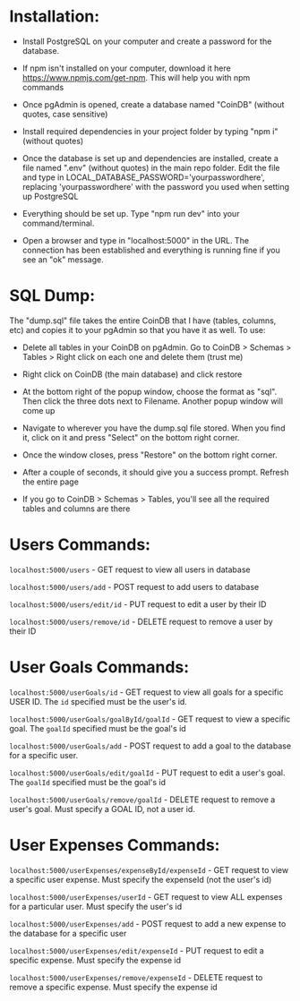# Installation:

- Install PostgreSQL on your computer and create a password for the database.
- If npm isn't installed on your computer, download it here https://www.npmjs.com/get-npm. This will help you with npm commands
- Once pgAdmin is opened, create a database named "CoinDB" (without quotes, case sensitive)
- Install required dependencies in your project folder by typing "npm i" (without quotes)
- Once the database is set up and dependencies are installed, create a file named ".env" (without quotes) in the main repo folder. Edit the file and type in LOCAL_DATABASE_PASSWORD='yourpasswordhere', replacing 'yourpasswordhere' with the password you used when setting up PostgreSQL

- Everything should be set up. Type "npm run dev" into your command/terminal. 
- Open a browser and type in "localhost:5000" in the URL. The connection has been established and everything is running fine if you see an "ok" message.

# SQL Dump:

The "dump.sql" file takes the entire CoinDB that I have (tables, columns, etc) and copies it to your pgAdmin so that you have it as well.
To use:

- Delete all tables in your CoinDB on pgAdmin. Go to CoinDB > Schemas > Tables > Right click on each one and delete them (trust me)

- Right click on CoinDB (the main database) and click restore

- At the bottom right of the popup window, choose the format as "sql". Then click the three dots next to Filename. Another popup window will come up

- Navigate to wherever you have the dump.sql file stored. When you find it, click on it and press "Select" on the bottom right corner.

- Once the window closes, press "Restore" on the bottom right corner.

- After a couple of seconds, it should give you a success prompt. Refresh the entire page

- If you go to CoinDB > Schemas > Tables, you'll see all the required tables and columns are there

# Users Commands:
`localhost:5000/users` - GET request to view all users in database

`localhost:5000/users/add` - POST request to add users to database

`localhost:5000/users/edit/id` - PUT request to edit a user by their ID

`localhost:5000/users/remove/id` - DELETE request to remove a user by their ID

# User Goals Commands:
`localhost:5000/userGoals/id` - GET request to view all goals for a specific USER ID. The `id` specified must be the user's id.

`localhost:5000/userGoals/goalById/goalId` - GET request to view a specific goal. The `goalId` specified must be the goal's id

`localhost:5000/userGoals/add` - POST request to add a goal to the database for a specific user.

`localhost:5000/userGoals/edit/goalId` - PUT request to edit a user's goal. The `goalId` specified must be the goal's id

`localhost:5000/userGoals/remove/goalId` - DELETE request to remove a user's goal. Must specify a GOAL ID, not a user id.

# User Expenses Commands:
`localhost:5000/userExpenses/expenseById/expenseId` - GET request to view a specific user expense. Must specify the expenseId (not the user's id)

`localhost:5000/userExpenses/userId` - GET request to view ALL expenses for a particular user. Must specify the user's id

`localhost:5000/userExpenses/add` - POST request to add a new expense to the database for a specific user

`localhost:5000/userExpenses/edit/expenseId` - PUT request to edit a specific expense. Must specify the expense id

`localhost:5000/userExpenses/remove/expenseId` - DELETE request to remove a specific expense. Must specify the expense id
